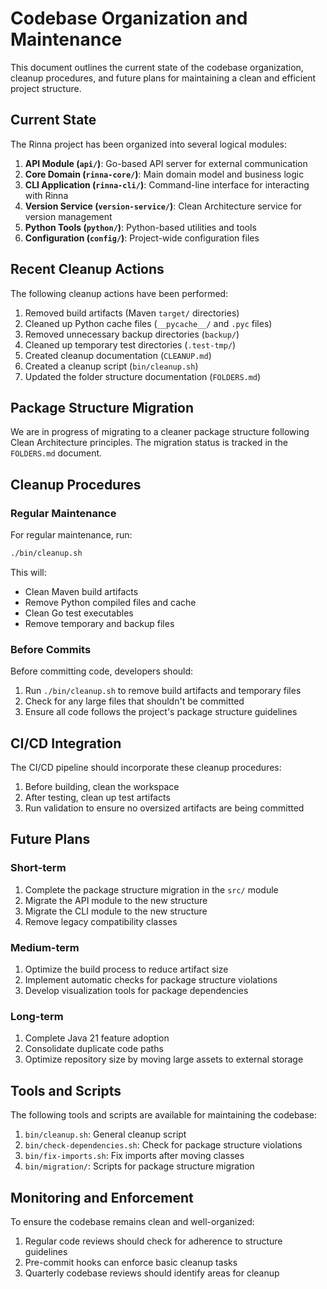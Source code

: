 # Codebase Organization and Maintenance

This document outlines the current state of the codebase organization, cleanup procedures, and future plans for maintaining a clean and efficient project structure.

## Current State

The Rinna project has been organized into several logical modules:

1. **API Module (`api/`)**: Go-based API server for external communication
2. **Core Domain (`rinna-core/`)**: Main domain model and business logic
3. **CLI Application (`rinna-cli/`)**: Command-line interface for interacting with Rinna
4. **Version Service (`version-service/`)**: Clean Architecture service for version management
5. **Python Tools (`python/`)**: Python-based utilities and tools
6. **Configuration (`config/`)**: Project-wide configuration files

## Recent Cleanup Actions

The following cleanup actions have been performed:

1. Removed build artifacts (Maven `target/` directories)
2. Cleaned up Python cache files (`__pycache__/` and `.pyc` files)
3. Removed unnecessary backup directories (`backup/`)
4. Cleaned up temporary test directories (`.test-tmp/`)
5. Created cleanup documentation (`CLEANUP.md`)
6. Created a cleanup script (`bin/cleanup.sh`)
7. Updated the folder structure documentation (`FOLDERS.md`)

## Package Structure Migration

We are in progress of migrating to a cleaner package structure following Clean Architecture principles. The migration status is tracked in the `FOLDERS.md` document.

## Cleanup Procedures

### Regular Maintenance

For regular maintenance, run:

```bash
./bin/cleanup.sh
```

This will:
- Clean Maven build artifacts
- Remove Python compiled files and cache
- Clean Go test executables 
- Remove temporary and backup files

### Before Commits

Before committing code, developers should:

1. Run `./bin/cleanup.sh` to remove build artifacts and temporary files
2. Check for any large files that shouldn't be committed
3. Ensure all code follows the project's package structure guidelines

## CI/CD Integration

The CI/CD pipeline should incorporate these cleanup procedures:

1. Before building, clean the workspace
2. After testing, clean up test artifacts
3. Run validation to ensure no oversized artifacts are being committed

## Future Plans

### Short-term

1. Complete the package structure migration in the `src/` module
2. Migrate the API module to the new structure
3. Migrate the CLI module to the new structure
4. Remove legacy compatibility classes

### Medium-term

1. Optimize the build process to reduce artifact size
2. Implement automatic checks for package structure violations
3. Develop visualization tools for package dependencies

### Long-term

1. Complete Java 21 feature adoption
2. Consolidate duplicate code paths
3. Optimize repository size by moving large assets to external storage

## Tools and Scripts

The following tools and scripts are available for maintaining the codebase:

1. `bin/cleanup.sh`: General cleanup script
2. `bin/check-dependencies.sh`: Check for package structure violations
3. `bin/fix-imports.sh`: Fix imports after moving classes
4. `bin/migration/`: Scripts for package structure migration

## Monitoring and Enforcement

To ensure the codebase remains clean and well-organized:

1. Regular code reviews should check for adherence to structure guidelines
2. Pre-commit hooks can enforce basic cleanup tasks
3. Quarterly codebase reviews should identify areas for cleanup